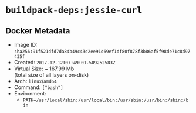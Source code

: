 # `buildpack-deps:jessie-curl`

## Docker Metadata

- Image ID: `sha256:91f521dfd7da84b49c43d2ee91d69ef1df80f878f3b86af5f98de71c8d97435f`
- Created: `2017-12-12T07:49:01.509252583Z`
- Virtual Size: ~ 167.99 Mb  
  (total size of all layers on-disk)
- Arch: `linux`/`amd64`
- Command: `["bash"]`
- Environment:
  - `PATH=/usr/local/sbin:/usr/local/bin:/usr/sbin:/usr/bin:/sbin:/bin`
